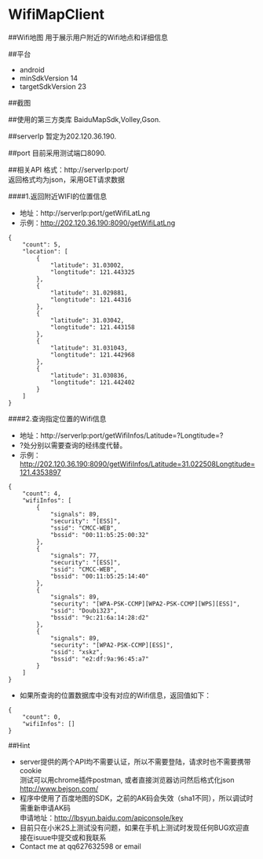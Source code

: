 # WifiMapClient
##Wifi地图
用于展示用户附近的Wifi地点和详细信息

##平台
*  android
*  minSdkVersion 14
*  targetSdkVersion 23

##截图


##使用的第三方类库
BaiduMapSdk,Volley,Gson.

##serverIp
暂定为202.120.36.190.

##port
目前采用测试端口8090.

##相关API
格式：http://serverIp:port/  <br>
返回格式均为json，采用GET请求数据  <br>

####1.返回附近WIFI的位置信息
* 地址：http://serverIp:port/getWifiLatLng  <br>
* 示例：http://202.120.36.190:8090/getWifiLatLng  <br>
```
{
    "count": 5,
    "location": [
        {
            "latitude": 31.03002,
            "longtitude": 121.443325
        },
        {
            "latitude": 31.029881,
            "longtitude": 121.44316
        },
        {
            "latitude": 31.03042,
            "longtitude": 121.443158
        },
        {
            "latitude": 31.031043,
            "longtitude": 121.442968
        },
        {
            "latitude": 31.030836,
            "longtitude": 121.442402
        }
    ]
}
```

####2.查询指定位置的Wifi信息
* 地址：http://serverIp:port/getWifiInfos/Latitude=?Longtitude=?  <br>
* ?处分别以需要查询的经纬度代替。  <br>
* 示例：http://202.120.36.190:8090/getWifiInfos/Latitude=31.022508Longtitude=121.4353897  <br>
```
{
    "count": 4,
    "wifiInfos": [
        {
            "signals": 89,
            "security": "[ESS]",
            "ssid": "CMCC-WEB",
            "bssid": "00:11:b5:25:00:32"
        },
        {
            "signals": 77,
            "security": "[ESS]",
            "ssid": "CMCC-WEB",
            "bssid": "00:11:b5:25:14:40"
        },
        {
            "signals": 89,
            "security": "[WPA-PSK-CCMP][WPA2-PSK-CCMP][WPS][ESS]",
            "ssid": "Doubi323",
            "bssid": "9c:21:6a:14:28:d2"
        },
        {
            "signals": 89,
            "security": "[WPA2-PSK-CCMP][ESS]",
            "ssid": "xskz",
            "bssid": "e2:df:9a:96:45:a7"
        }
    ]
}
```
*  如果所查询的位置数据库中没有对应的Wifi信息，返回值如下：
```
{
    "count": 0,
    "wifiInfos": []
}
```

##Hint
*  server提供的两个API均不需要认证，所以不需要登陆，请求时也不需要携带cookie  <br>
测试可以用chrome插件postman, 或者直接浏览器访问然后格式化json http://www.bejson.com/
*  程序中使用了百度地图的SDK，之前的AK码会失效（sha1不同），所以调试时需重新申请AK码  <br>
申请地址：http://lbsyun.baidu.com/apiconsole/key
*  目前只在小米2S上测试没有问题，如果在手机上测试时发现任何BUG欢迎直接在isuue中提交或和我联系
*  Contact me at qq627632598 or email
